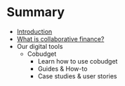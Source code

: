 # Summary

* [Introduction](README.md)
* [What is collaborative finance? ](chapter1.md)
* Our digital tools
  * Cobudget
    * Learn how to use cobudget
    * Guides & How-to
    * Case studies & user stories

